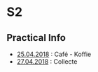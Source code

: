 <link rel="stylesheet" href="S2.css">

# S2

## Practical Info

* [25.04.2018](Practical_Info_20180425.md) : Café - Koffie
* [27.04.2018](Collecte.md) : Collecte


